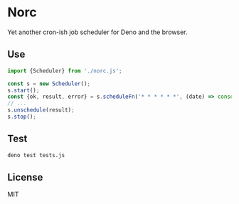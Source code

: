 # Norc

Yet another cron-ish job scheduler for Deno and the browser.

## Use

```js
import {Scheduler} from './norc.js';

const s = new Scheduler();
s.start();
const {ok, result, error} = s.scheduleFn('* * * * * *', (date) => console.log('hi!', date));
// ...
s.unschedule(result);
s.stop();
```

## Test

```sh
deno test tests.js
```

## License

MIT
